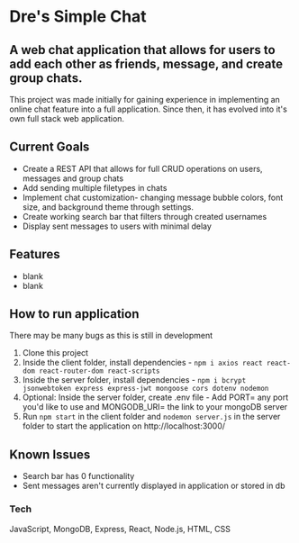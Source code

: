 # Dre's Simple Chat

## A web chat application that allows for users to add each other as friends, message, and create group chats.

This project was made initially for gaining experience in implementing an online chat feature into a full application. Since then, it has evolved into it's own full stack web application.

## Current Goals

* Create a REST API that allows for full CRUD operations on users, messages and group chats
* Add sending multiple filetypes in chats
* Implement chat customization- changing message bubble colors, font size, and background theme through settings.
* Create working search bar that filters through created usernames
* Display sent messages to users with minimal delay
<!--- add 1st example image here --->
## Features

* blank
* blank

## How to run application

There may be many bugs as this is still in development

1. Clone this project
2. Inside the client folder, install dependencies - `npm i axios react react-dom react-router-dom react-scripts`
3. Inside the server folder, install dependencies - `npm i bcrypt jsonwebtoken express express-jwt mongoose cors dotenv nodemon`
4. Optional: Inside the server folder, create .env file - Add PORT= any port you'd like to use and MONGODB_URI= the link to your mongoDB server
5. Run `npm start` in the client folder and `nodemon server.js` in the server folder to start the application on http://localhost:3000/

## Known Issues
* Search bar has 0 functionality
* Sent messages aren't currently displayed in application or stored in db

### Tech

JavaScript, MongoDB, Express, React, Node.js, HTML, CSS
